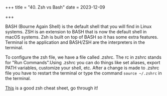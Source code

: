 +++
title = "40. Zsh vs Bash"
date = 2023-12-09

+++

BASH (Bourne Again Shell) is the default shell that you will find in Linux systems. ZSH is an extension to BASH that is now the default shell in macOS systems. Zsh is built on top of BASH so it has some extra features. Terminal is the application and BASH/ZSH are the interpreters in the terminal.

To configure the zsh file, we have a file called .zshrc. The rc in zshrc stands for "Run Commands".Using .zshrc you can do things like set aliases, export PATH variables, customize your shell, etc. After a change is made to .zshrc file you have to restart the terminal or type the command `source ~/.zshrc` in the terminal.

[This](https://gist.github.com/ClementNerma/1dd94cb0f1884b9c20d1ba0037bdcde2) is a good zsh cheat sheet, go through it!
